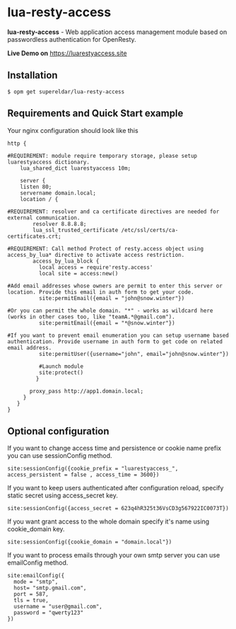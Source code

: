# lua-resty-access
**lua-resty-access** - Web application access management module based on passwordless authentication for OpenResty.

**Live Demo on** https://luarestyaccess.site

## Installation
```Shell
$ opm get supereldar/lua-resty-access
```
## Requirements and Quick Start example
Your nginx configuration should look like this 
```nginx
http {

#REQUIREMENT: module require temporary storage, please setup luarestyaccess dictionary.
    lua_shared_dict luarestyaccess 10m;
  
    server {
    listen 80;
    servername domain.local;
    location / {
      
#REQUIREMENT: resolver and ca certificate directives are needed for external communication.
        resolver 8.8.8.8;
        lua_ssl_trusted_certificate /etc/ssl/certs/ca-certificates.crt;

#REQUIREMENT: Call method Protect of resty.access object using access_by_lua* directive to activate access restriction.
        access_by_lua_block {
          local access = require'resty.access'
          local site = access:new()
           
#Add email addresses whose owners are permit to enter this server or location. Provide this email in auth form to get your code.
          site:permitEmail({email = "john@snow.winter"})
          
#Or you can permit the whole domain. "*" - works as wildcard here (works in other cases too, like "teamA.*@gmail.com").
          site:permitEmail({email = "*@snow.winter"})
          
#If you want to prevent email enumeration you can setup username based authentication. Provide username in auth form to get code on related email address.
          site:permitUser({username="john", email="john@snow.winter"})
          
          #Launch module
          site:protect()
         }

       proxy_pass http://app1.domain.local;
     }
   }
}
``` 
## Optional configuration
If you want to change access time and persistence or cookie name prefix you can use sessionConfig method.
```shell
site:sessionConfig({cookie_prefix = "luarestyaccess_", access_persistent = false , access_time = 3600})
```
If you want to keep users authenticated after configuration reload, specify static secret using access_secret key.

```shell
site:sessionConfig({access_secret = 623q4hR325t36VsCD3g567922IC0073T})
```
If you want grant access to the whole domain specify it's name using cookie_domain key.
```shell
site:sessionConfig({cookie_domain = "domain.local"})
```
If you want to process emails through your own smtp server you can use emailConfig method.
```shell
site:emailConfig({
  mode = "smtp", 
  host= "smtp.gmail.com", 
  port = 587, 
  tls = true,
  username = "user@gmail.com",
  password = "qwerty123"  
})
```
